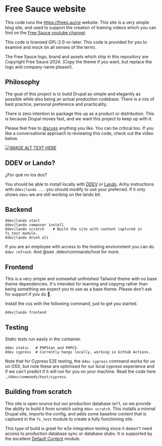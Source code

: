 # Free Sauce website

This code runs the https://frees.au/ce website. This site is a very simple
blog site, and used to support the creation of training videos which you can
find on the [Free Sauce youtube channel](https://www.youtube.com/@FreeTheSauce).

This code is licensed GPL-2.0-or-later. This code is provided for you to
examine and mock (in all senses of the term).

The Free Sauce logo, brand and assets which ship in this repository are Copyright
Free Sauce 2024. (Copy the theme if you want, but replace the logo and
company name please!).

## Philosophy

The goal of this project is to build Drupal as simple and elegantly as possible while
also being an actual production codebase. There is a mix of best practice, personal
preference and practicality.

There is zero intention to package this up as a product or distribution. This is because
Drupal moves fast, and we want this project to keep up with it.

Please feel free to [discuss](https://github.com/frees-au/ce/discussions) anything you
like. You can be critical too. If you like a conversational approach to reviewing this
code, check out the video below.

[![IMAGE ALT TEXT HERE](https://img.youtube.com/vi/qUJpx5w0avM/0.jpg)](https://www.youtube.com/watch?v=qUJpx5w0avM)

## DDEV or Lando?

¿Por qué no los dos?

You should be able to install locally with [DDEV](https://ddev.com/)
or [Lando](https://lando.dev/). Anhy instructions with `ddev|lando ...` you should modify
to use your preferred. If it only shows `ddev` we are still working on the lando bit.

## Backend

```
ddev|lando start
ddev|lando composer install
ddev|lando scratch    # Build the site with content captured in fs_test module.
ddev|lando drush uli
```

If you are an employee with access to the hosting environment you can do
`ddev refresh`. And @see .ddev/commands/host for more.

## Frontend

This is a very simple and somewhat unfinished Tailwind theme with no base theme
dependencies. It's intended for learning and copying rather than being something
we expect you to use as a base theme. Please don't ask for support if you do 😬.

Install the css with the following command, just to get you started.

```
ddev|lando frontend
```

## Testing

Static tests run easily in the container.

```
ddev static   # PHPStan and PHPCS.
ddev cypress  # Currently hangs locally, working in Github Actions.
```

Note that for Cypress E2E testing, the `ddev cypress` command works for us on
OSX, but note these are optimised for our local cypress experience and if we
can't predict if it will run for you on your machine. Read the code here
 `./ddev/commands/host/cypress`.

## Building from scratch

This site is open source but our production database isn't, so we provide the
ability to build it from scratch using `ddev scratch`. This installs a minmal
Drupal site, imports the config, and adds some baseline content that is captured
in the `fs_test` module to create a fully functioning site.

This type of build is great for e2e integration testing since it doesn't need
access to production database sync or database stubs. It is supported by the
excellent [Default Content](https://drupal.org/project/default_content) module.
